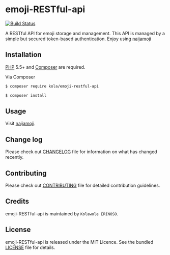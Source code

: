 # emoji-RESTful-api

[![Build Status](https://travis-ci.org/andela-kerinoso/emoji-RESTful-api.svg?branch=master)](https://travis-ci.org/andela-kerinoso/emoji-RESTful-api)

A RESTful API for emoji storage and management. This API is managed by a simple but secured token-based authentication. Enjoy using [naijamoji](http://naijamoji.herokuapp.com/)

## Installation

[PHP](https://php.net) 5.5+ and [Composer](https://getcomposer.org) are required.

Via Composer

``` bash
$ composer require kola/emoji-restful-api
```

``` bash
$ composer install
```

## Usage

Visit [naijamoji](http://naijamoji.herokuapp.com/).

## Change log

Please check out [CHANGELOG](CHANGELOG.md) file for information on what has changed recently.

## Contributing

Please check out [CONTRIBUTING](CONTRIBUTING.md) file for detailed contribution guidelines.

## Credits

emoji-RESTful-api is maintained by `Kolawole ERINOSO`.

## License

emoji-RESTful-api is released under the MIT Licence. See the bundled [LICENSE](LICENSE.md) file for details.
